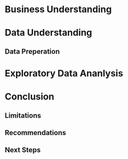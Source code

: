 
# Business Understanding

# Data Understanding

## Data Preperation

# Exploratory Data Ananlysis

# Conclusion

## Limitations

## Recommendations

## Next Steps 
